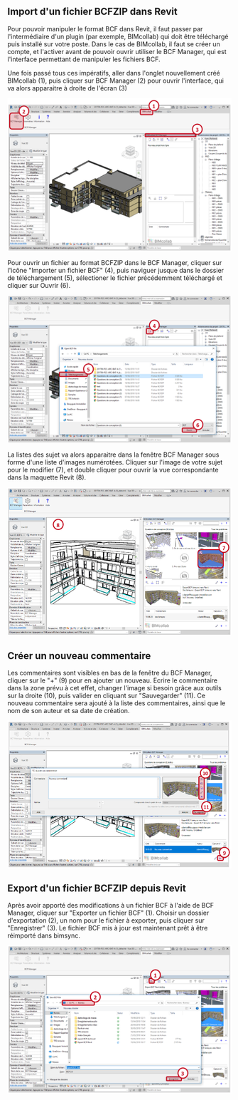 ## Import d'un fichier BCFZIP dans Revit

Pour pouvoir manipuler le format BCF dans Revit, il faut passer par l'intermédiaire d'un plugin (par exemple, BIMcollab) qui doit être téléchargé puis installé sur votre poste. Dans le cas de BIMcollab, il faut se créer un compte, et l'activer avant de pouvoir ouvrir utiliser le BCF Manager, qui est l'interface permettant de manipuler les fichiers BCF. 

Une fois passé tous ces impératifs, aller dans l'onglet nouvellement créé BIMcollab (1), puis  cliquer sur BCF Manager (2) pour ouvrir l'interface, qui va alors apparaitre à droite de l'écran (3)

![ImportBCFRevit01](../07-Echanger_en_BCF/echanger-en-bcf-images/ImportBCFRevit01.PNG)

Pour ouvrir un fichier au format BCFZIP dans le BCF Manager, cliquer sur l'icône "Importer un fichier BCF" (4), puis naviguer jusque dans le dossier de téléchargement (5), sélectioner le fichier précédemment téléchargé et cliquer sur Ouvrir (6).

![ImportBCFRevit02](../07-Echanger_en_BCF/echanger-en-bcf-images/ImportBCFRevit02.PNG)

La listes des sujet va alors apparaitre dans la fenêtre BCF Manager sous forme d'une liste d'images numérotées. Cliquer sur l'image de votre sujet pour le modifier (7), et double cliquer pour ouvrir la vue correspondante dans la maquette Revit (8).

![ImportBCFRevit03](../07-Echanger_en_BCF/echanger-en-bcf-images/ImportBCFRevit03.PNG)

## Créer un nouveau commentaire

Les commentaires sont visibles en bas de la fenêtre du BCF Manager, cliquer sur le "+" (9) pour en ajouter un nouveau. Ecrire le commentaire dans la zone prévu à cet effet, changer l'image si besoin grâce aux outils sur la droite (10), puis valider en cliquant sur "Sauvegarder" (11). Ce nouveau commentaire sera ajouté à la liste des commentaires, ainsi que le nom de son auteur et sa date de création.

![ImportBCFRevit04](../07-Echanger_en_BCF/echanger-en-bcf-images/ImportBCFRevit04.PNG)

## Export d'un fichier BCFZIP depuis Revit

Après avoir apporté des modifications à un fichier BCF à l'aide de BCF Manager, cliquer sur "Exporter un fichier BCF" (1).
Choisir un dossier d'exportation (2), un nom pour le fichier à exporter, puis cliquer sur "Enregistrer" (3). Le fichier BCF mis à jour est maintenant prêt à être réimporté dans bimsync.

![ExportBCFRevit05](../07-Echanger_en_BCF/echanger-en-bcf-images/ExportBCFRevit05.PNG)